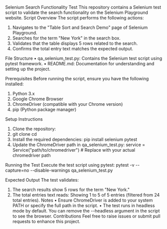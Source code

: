 Selenium Search Functionality Test
This repository contains a Selenium test script to validate the search functionality on the Selenium Playground website.
Script Overview
The script performs the following actions:
1.	Navigates to the "Table Sort and Search Demo" page of Selenium Playground.
2.	Searches for the term "New York" in the search box.
3.	Validates that the table displays 5 rows related to the search.
4.	Confirms the total entry text matches the expected output.
   
File Structure
•	qa_selenium_test.py: Contains the Selenium test script using pytest framework.
•	README.md: Documentation for understanding and setting up the project.

Prerequisites
Before running the script, ensure you have the following installed:
1.	Python 3.x
2.	Google Chrome Browser
3.	ChromeDriver (compatible with your Chrome version)
4.	pip (Python package manager)
   
Setup Instructions
1.	Clone the repository:
2.	git clone <repository-url>
cd <repository-folder>
3.	Install the required dependencies:
pip install selenium pytest
4.	Update the ChromeDriver path in qa_selenium_test.py:
service = Service("path/to/chromedriver")  # Replace with your actual chromedriver path

Running the Test
Execute the test script using pytest:
pytest -v --capture=no --disable-warnings qa_selenium_test.py

Expected Output
The test validates:
1.	The search results show 5 rows for the term "New York."
2.	The total entries text reads: Showing 1 to 5 of 5 entries (filtered from 24 total entries).
Notes
•	Ensure ChromeDriver is added to your system PATH or specify the full path in the script.
•	The test runs in headless mode by default. You can remove the --headless argument in the script to see the browser.
Contributions
Feel free to raise issues or submit pull requests to enhance this project.

